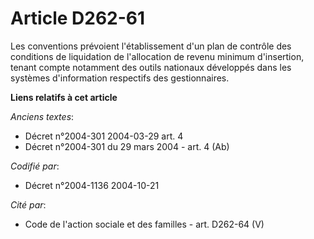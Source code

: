 # Article D262-61

Les conventions prévoient l'établissement d'un plan de contrôle des conditions de liquidation de l'allocation de revenu
minimum d'insertion, tenant compte notamment des outils nationaux développés dans les systèmes d'information respectifs des
gestionnaires.

**Liens relatifs à cet article**

_Anciens textes_:

  - Décret n°2004-301 2004-03-29 art. 4
  - Décret n°2004-301 du 29 mars 2004 - art. 4 (Ab)

_Codifié par_:

  - Décret n°2004-1136 2004-10-21

_Cité par_:

  - Code de l'action sociale et des familles - art. D262-64 (V)
